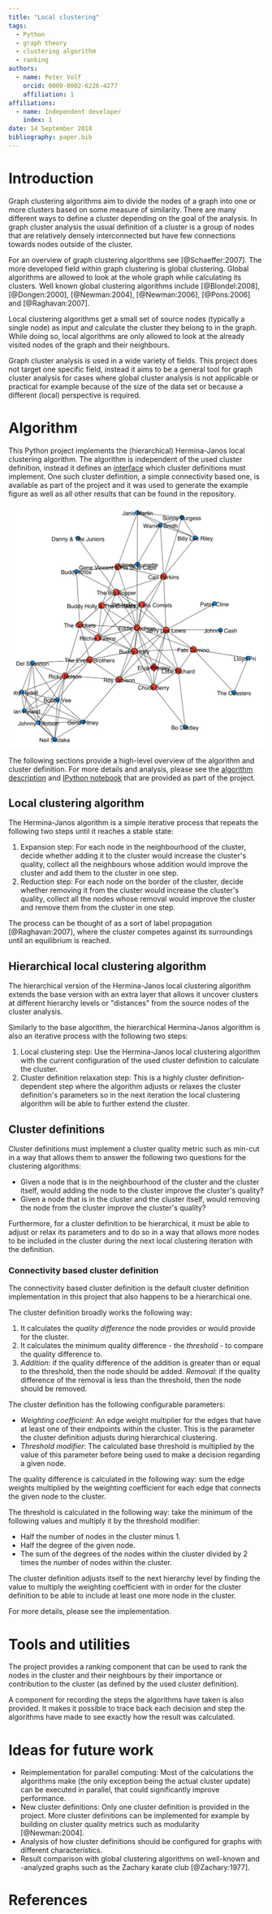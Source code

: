 ```yaml
---
title: "Local clustering"
tags:
  - Python
  - graph theory
  - clustering algorithm
  - ranking
authors:
  - name: Peter Volf
    orcid: 0000-0002-6226-4277
    affiliation: 1
affiliations:
  - name: Independent developer
    index: 1
date: 14 September 2018
bibliography: paper.bib
---
```


# Introduction

Graph clustering algorithms aim to divide the nodes of a graph into one or more clusters based on some measure of similarity. There are many different ways to define a cluster depending on the goal of the analysis. In graph cluster analysis the usual definition of a cluster is a group of nodes that are relatively densely interconnected but have few connections towards nodes outside of the cluster.

For an overview of graph clustering algorithms see [@Schaeffer:2007]. The more developed field within graph clustering is global clustering. Global algorithms are allowed to look at the whole graph while calculating its clusters. Well known global clustering algorithms include [@Blondel:2008], [@Dongen:2000], [@Newman:2004], [@Newman:2006], [@Pons:2006] and [@Raghavan:2007].

Local clustering algorithms get a small set of source nodes (typically a single node) as input and calculate the cluster they belong to in the graph. While doing so, local algorithms are only allowed to look at the already visited nodes of the graph and their neighbours.

Graph cluster analysis is used in a wide variety of fields. This project does not target one specific field, instead it aims to be a general tool for graph cluster analysis for cases where global cluster analysis is not applicable or practical for example because of the size of the data set or because a different (local) perspective is required.

# Algorithm

This Python project implements the (hierarchical) Hermina-Janos local clustering algorithm. The algorithm is independent of the used cluster definition, instead it defines an [interface](src/localclustering/definitions/base.py) which cluster definitions must implement. One such cluster definition, a simple connectivity based one, is available as part of the project and it was used to generate the example figure as well as all other results that can be found in the repository.

![The cluster of Elvis Presley in Spotify's Related Artists graph.](documents/cluster_example.png)

The following sections provide a high-level overview of the algorithm and cluster definition. For more details and analysis, please see the [algorithm description](documents/algorithm.rst) and [IPython notebook](documents/Algorithm%20Analysis%20with%20the%20Spotify%20Related%20Artists%20Graph.ipynb) that are provided as part of the project.

## Local clustering algorithm

The Hermina-Janos algorithm is a simple iterative process that repeats the following two steps until it reaches a stable state:

1. Expansion step: For each node in the neighbourhood of the cluster, decide whether adding it to the cluster would increase the cluster's quality, collect all the neighbours whose addition would improve the cluster and add them to the cluster in one step.
2. Reduction step: For each node on the border of the cluster, decide whether removing it from the cluster would increase the cluster's quality, collect all the nodes whose removal would improve the cluster and remove them from the cluster in one step.

The process can be thought of as a sort of label propagation [@Raghavan:2007], where the cluster competes against its surroundings until an equilibrium is reached.

## Hierarchical local clustering algorithm

The hierarchical version of the Hermina-Janos local clustering algorithm extends the base version with an extra layer that allows it uncover clusters at different hierarchy levels or "distances" from the source nodes of the cluster analysis.

Similarly to the base algorithm, the hierarchical Hermina-Janos algorithm is also an iterative process with the following two steps:

1. Local clustering step: Use the Hermina-Janos local clustering algorithm with the current configuration of the used cluster definition to calculate the cluster.
2. Cluster definition relaxation step: This is a highly cluster definition-dependent step where the algorithm adjusts or relaxes the cluster definition's parameters so in the next iteration the local clustering algorithm will be able to further extend the cluster.

## Cluster definitions

Cluster definitions must implement a cluster quality metric such as min-cut in a way that allows them to answer the following two questions for the clustering algorithms:

* Given a node that is in the neighbourhood of the cluster and the cluster itself, would adding the node to the cluster improve the cluster's quality?
* Given a node that is in the cluster and the cluster itself, would removing the node from the cluster improve the cluster's quality?

Furthermore, for a cluster definition to be hierarchical, it must be able to adjust or relax its parameters and to do so in a way that allows more nodes to be included in the cluster during the next local clustering iteration with the definition.

### Connectivity based cluster definition

The connectivity based cluster definition is the default cluster definition implementation in this project that also happens to be a hierarchical one.

The cluster definition broadly works the following way:

1. It calculates the *quality difference* the node provides or would provide for the cluster.
2. It calculates the minimum quality difference - the *threshold* - to compare the quality difference to.
3. *Addition*: if the quality difference of the addition is greater than or equal to the threshold, then the node should be added. *Removal*: if the quality difference of the removal is less than the threshold, then the node should be removed.

The cluster definition has the following configurable parameters:

* *Weighting coefficient*: An edge weight multiplier for the edges that have at least one of their endpoints within the cluster. This is the parameter the cluster definition adjusts during hierarchical clustering.
* *Threshold modifier*: The calculated base threshold is multiplied by the value of this parameter before being used to make a decision regarding a given node.

The quality difference is calculated in the following way: sum the edge weights multiplied by the weighting coefficient for each edge that connects the given node to the cluster.

The threshold is calculated in the following way: take the minimum of the following values and multiply it by the threshold modifier:

* Half the number of nodes in the cluster minus 1.
* Half the degree of the given node.
* The sum of the degrees of the nodes within the cluster divided by 2 times the number of nodes within the cluster.

The cluster definition adjusts itself to the next hierarchy level by finding the value to multiply the weighting coefficient with in order for the cluster definition to be able to include at least one more node in the cluster.

For more details, please see the implementation.

# Tools and utilities

The project provides a ranking component that can be used to rank the nodes in the cluster and their neighbours by their importance or contribution to the cluster (as defined by the used cluster definition).

A component for recording the steps the algorithms have taken is also provided. It makes it possible to trace back each decision and step the algorithms have made to see exactly how the result was calculated.

# Ideas for future work

- Reimplementation for parallel computing: Most of the calculations the algorithms make (the only exception being the actual cluster update) can be executed in parallel, that could significantly improve performance.
- New cluster definitions: Only one cluster definition is provided in the project. More cluster definitions can be implemented for example by building on cluster quality metrics such as modularity [@Newman:2004].
- Analysis of how cluster definitions should be configured for graphs with different characteristics.
- Result comparison with global clustering algorithms on well-known and -analyzed graphs such as the Zachary karate club [@Zachary:1977].

# References
